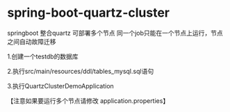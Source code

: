 # spring-boot-quartz-cluster

springboot 整合quartz 可部署多个节点 同一个job只能在一个节点上运行，节点之间自动故障迁移

1.创建一个testdb的数据库

2.执行src/main/resources/ddl/tables_mysql.sql语句

3.执行QuartzClusterDemoApplication

【注意如果要运行多个节点请修改 application.properties】